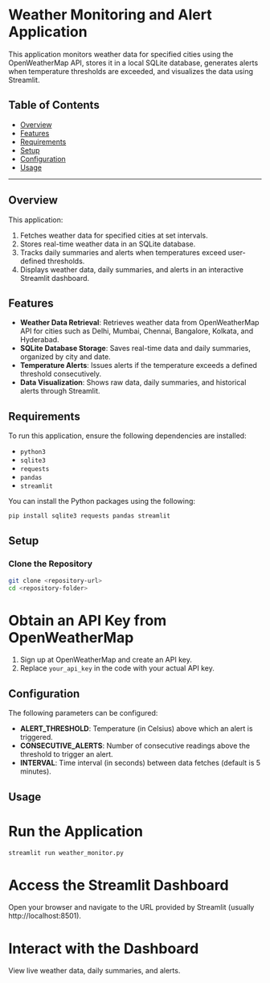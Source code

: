 # Weather Monitoring and Alert Application

This application monitors weather data for specified cities using the OpenWeatherMap API, stores it in a local SQLite database, generates alerts when temperature thresholds are exceeded, and visualizes the data using Streamlit.

## Table of Contents
- [Overview](#overview)
- [Features](#features)
- [Requirements](#requirements)
- [Setup](#setup)
- [Configuration](#configuration)
- [Usage](#usage)


---

## Overview

This application:
1. Fetches weather data for specified cities at set intervals.
2. Stores real-time weather data in an SQLite database.
3. Tracks daily summaries and alerts when temperatures exceed user-defined thresholds.
4. Displays weather data, daily summaries, and alerts in an interactive Streamlit dashboard.

## Features

- **Weather Data Retrieval**: Retrieves weather data from OpenWeatherMap API for cities such as Delhi, Mumbai, Chennai, Bangalore, Kolkata, and Hyderabad.
- **SQLite Database Storage**: Saves real-time data and daily summaries, organized by city and date.
- **Temperature Alerts**: Issues alerts if the temperature exceeds a defined threshold consecutively.
- **Data Visualization**: Shows raw data, daily summaries, and historical alerts through Streamlit.

## Requirements

To run this application, ensure the following dependencies are installed:
- `python3`
- `sqlite3`
- `requests`
- `pandas`
- `streamlit`

You can install the Python packages using the following:
```bash
pip install sqlite3 requests pandas streamlit
```
## Setup

### Clone the Repository
```bash
git clone <repository-url>
cd <repository-folder>
```
# Obtain an API Key from OpenWeatherMap
1. Sign up at OpenWeatherMap and create an API key.
2. Replace `your_api_key` in the code with your actual API key.

## Configuration
The following parameters can be configured:

- **ALERT_THRESHOLD**: Temperature (in Celsius) above which an alert is triggered.
- **CONSECUTIVE_ALERTS**: Number of consecutive readings above the threshold to trigger an alert.
- **INTERVAL**: Time interval (in seconds) between data fetches (default is 5 minutes).

## Usage

# Run the Application
```bash
streamlit run weather_monitor.py
```
# Access the Streamlit Dashboard
Open your browser and navigate to the URL provided by Streamlit (usually http://localhost:8501).

# Interact with the Dashboard
View live weather data, daily summaries, and alerts.






